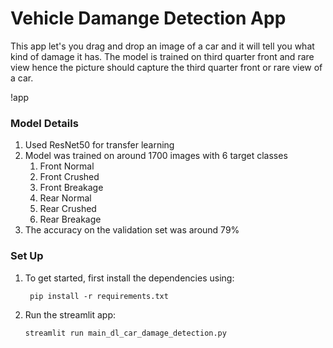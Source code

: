 # Vehicle Damange Detection App

This app let's you drag and drop an image of a car and it will tell you what kind of damage it has.
The model is trained on third quarter front and rare view hence the picture should capture the third quarter front or rare view of a car.


!app
### Model Details
1. Used ResNet50 for transfer learning
2. Model was trained on around 1700 images with 6 target classes
   1. Front Normal
   1. Front Crushed
   1. Front Breakage
   1. Rear Normal
   1. Rear Crushed
   1. Rear Breakage
9. The accuracy on the validation set was around 79%

### Set Up

1. To get started, first install the dependencies using:
    ```commandline
     pip install -r requirements.txt
    ```
   
2. Run the streamlit app:
   ```commandline
   streamlit run main_dl_car_damage_detection.py
